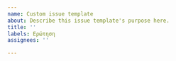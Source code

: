 ```yaml
---
name: Custom issue template
about: Describe this issue template's purpose here.
title: ''
labels: Ερώτηση
assignees: ''

---
```




